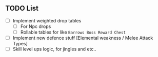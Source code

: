## TODO List
-[ ] Implement weighted drop tables
  - [ ] For Npc drops
  - [ ] Rollable tables for like `Barrows Boss Reward Chest`
- [ ] Implement new defence stuff [Elemental weakness / Melee Attack Types]
- [ ] Skill level ups logic, for jingles and etc..